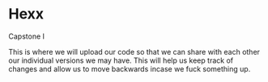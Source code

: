 # Hexx
Capstone I


This is where we will upload our code so that we can share with each other our individual versions we may have. This will help us keep track of changes and allow us to move backwards incase we fuck something up. 
